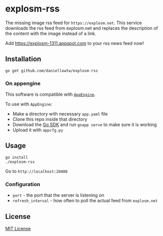 # explosm-rss

The missing image rss feed for `https://explosm.net`. This service downloads the rss feed from explosm.net and replaces the description of the content with the image instead of a link.

Add <https://explosm-1311.appspot.com> to your rss news feed now!

## Installation

`go get github.com/daniellowtw/explosm-rss`

### On appengine

This software is compatible with [`AppEngine`](https://cloud.google.com/appengine/docs/go/quickstart).

To use with `AppEngine`:

* Make a directory with necessary `app.yaml` file
* Clone this repo inside that directory
* Download the [Go SDK](https://cloud.google.com/appengine/downloads#Google_App_Engine_SDK_for_Go) and run `goapp serve` to make sure it is working
* Upload it with `appcfg.py`

## Usage

```
go install
./explosm-rss
```

Go to `http://localhost:20480`

### Configuration

* `port` - the port that the server is listening on
* `refresh_interval` - how often to poll the actual feed from `explosm.net`

## License

[MIT License](http://choosealicense.com/licenses/mit/)